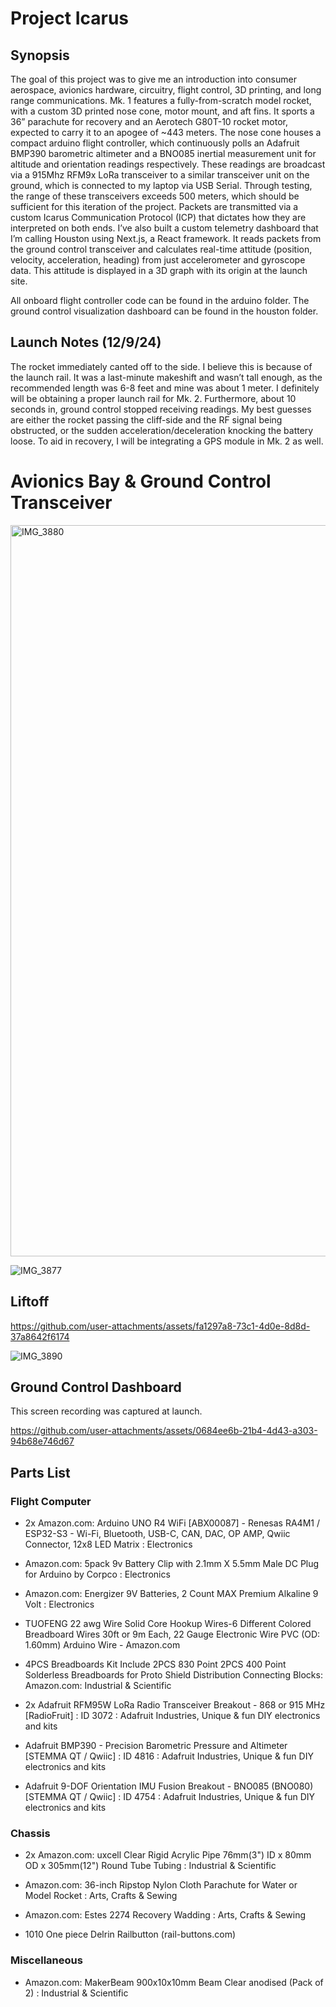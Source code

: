 # Project Icarus

## Synopsis

The goal of this project was to give me an introduction into consumer aerospace, avionics hardware, circuitry, flight control, 3D printing, and long range communications. Mk. 1 features a fully-from-scratch model rocket, with a custom 3D printed nose cone, motor mount, and aft fins. It sports a 36” parachute for recovery and an Aerotech G80T-10 rocket motor, expected to carry it to an apogee of ~443 meters. The nose cone houses a compact arduino flight controller, which continuously polls an Adafruit BMP390 barometric altimeter and a BNO085 inertial measurement unit for altitude and orientation readings respectively. These readings are broadcast via a 915Mhz RFM9x LoRa transceiver to a similar transceiver unit on the ground, which is connected to my laptop via USB Serial. Through testing, the range of these transceivers exceeds 500 meters, which should be sufficient for this iteration of the project. Packets are transmitted via a custom Icarus Communication Protocol (ICP) that dictates how they are interpreted on both ends. I’ve also built a custom telemetry dashboard that I’m calling Houston using Next.js, a React framework. It reads packets from the ground control transceiver and calculates real-time attitude (position, velocity, acceleration, heading) from just accelerometer and gyroscope data. This attitude is displayed in a 3D graph with its origin at the launch site.

All onboard flight controller code can be found in the arduino folder. 
The ground control visualization dashboard can be found in the houston folder.

## Launch Notes (12/9/24)

The rocket immediately canted off to the side. I believe this is because of the launch rail. It was a last-minute makeshift and wasn’t tall enough, as the recommended length was 6-8 feet and mine was about 1 meter. I definitely will be obtaining a proper launch rail for Mk. 2. Furthermore, about 10 seconds in, ground control stopped receiving readings. My best guesses are either the rocket passing the cliff-side and the RF signal being obstructed, or the sudden acceleration/deceleration knocking the battery loose. To aid in recovery, I will be integrating a GPS module in Mk. 2 as well.

# Avionics Bay & Ground Control Transceiver

<img width="2532" height="1170" alt="IMG_3880" src="https://github.com/user-attachments/assets/ce25ef94-621b-4899-bfbd-db63976fd693" />

![IMG_3877](https://github.com/user-attachments/assets/34d84bf1-29a8-4268-b343-04b30edbc077)

## Liftoff

https://github.com/user-attachments/assets/fa1297a8-73c1-4d0e-8d8d-37a8642f6174

![IMG_3890](https://github.com/user-attachments/assets/0fcfe3a2-674a-49ec-8303-3fa97f563ead)

## Ground Control Dashboard

This screen recording was captured at launch.

https://github.com/user-attachments/assets/0684ee6b-21b4-4d43-a303-94b68e746d67

## Parts List

### Flight Computer

* 2x Amazon.com: Arduino UNO R4 WiFi [ABX00087] - Renesas RA4M1 / ESP32-S3 - Wi-Fi, Bluetooth, USB-C, CAN, DAC, OP AMP, Qwiic Connector, 12x8 LED Matrix : Electronics

* Amazon.com: 5pack 9v Battery Clip with 2.1mm X 5.5mm Male DC Plug for Arduino by Corpco : Electronics

* Amazon.com: Energizer 9V Batteries, 2 Count MAX Premium Alkaline 9 Volt : Electronics

* TUOFENG 22 awg Wire Solid Core Hookup Wires-6 Different Colored Breadboard Wires 30ft or 9m Each, 22 Gauge Electronic Wire PVC (OD: 1.60mm) Arduino Wire - Amazon.com

* 4PCS Breadboards Kit Include 2PCS 830 Point 2PCS 400 Point Solderless Breadboards for Proto Shield Distribution Connecting Blocks: Amazon.com: Industrial & Scientific

* 2x Adafruit RFM95W LoRa Radio Transceiver Breakout - 868 or 915 MHz [RadioFruit] : ID 3072 : Adafruit Industries, Unique & fun DIY electronics and kits

* Adafruit BMP390 - Precision Barometric Pressure and Altimeter [STEMMA QT / Qwiic] : ID 4816 : Adafruit Industries, Unique & fun DIY electronics and kits

* Adafruit 9-DOF Orientation IMU Fusion Breakout - BNO085 (BNO080) [STEMMA QT / Qwiic] : ID 4754 : Adafruit Industries, Unique & fun DIY electronics and kits

### Chassis

* 2x Amazon.com: uxcell Clear Rigid Acrylic Pipe 76mm(3") ID x 80mm OD x 305mm(12") Round Tube Tubing : Industrial & Scientific

* Amazon.com: 36-inch Ripstop Nylon Cloth Parachute for Water or Model Rocket : Arts, Crafts & Sewing

* Amazon.com: Estes 2274 Recovery Wadding : Arts, Crafts & Sewing

* 1010 One piece Delrin Railbutton (rail-buttons.com)

### Miscellaneous

* Amazon.com: MakerBeam 900x10x10mm Beam Clear anodised (Pack of 2) : Industrial & Scientific
